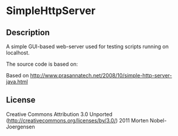 SimpleHttpServer
====================================

## Description

A simple GUI-based web-server used for testing scripts running on localhost.

The source code is based on:

Based on http://www.prasannatech.net/2008/10/simple-http-server-java.html

## License

Creative Commons Attribution 3.0 Unported (http://creativecommons.org/licenses/by/3.0/)
2011 Morten Nobel-Joergensen


